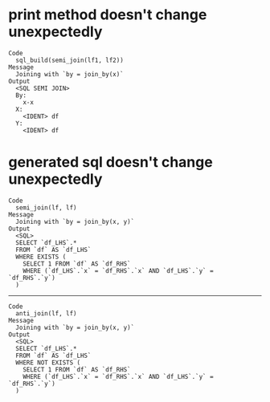 # print method doesn't change unexpectedly

    Code
      sql_build(semi_join(lf1, lf2))
    Message
      Joining with `by = join_by(x)`
    Output
      <SQL SEMI JOIN>
      By:
        x-x
      X:
        <IDENT> df
      Y:
        <IDENT> df

# generated sql doesn't change unexpectedly

    Code
      semi_join(lf, lf)
    Message
      Joining with `by = join_by(x, y)`
    Output
      <SQL>
      SELECT `df_LHS`.*
      FROM `df` AS `df_LHS`
      WHERE EXISTS (
        SELECT 1 FROM `df` AS `df_RHS`
        WHERE (`df_LHS`.`x` = `df_RHS`.`x` AND `df_LHS`.`y` = `df_RHS`.`y`)
      )

---

    Code
      anti_join(lf, lf)
    Message
      Joining with `by = join_by(x, y)`
    Output
      <SQL>
      SELECT `df_LHS`.*
      FROM `df` AS `df_LHS`
      WHERE NOT EXISTS (
        SELECT 1 FROM `df` AS `df_RHS`
        WHERE (`df_LHS`.`x` = `df_RHS`.`x` AND `df_LHS`.`y` = `df_RHS`.`y`)
      )

